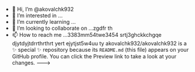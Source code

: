 - 👋 Hi, I’m @akovalchk932
- 👀 I’m interested in ...
- 🌱 I’m currently learning ...
- 💞️ I’m looking to collaborate on ...zgdfr th
- 📫 How to reach me ...3383mm54twe3454 srtj3ghckkchgqe djytdyjtdrrthrthrt
yert ejytjst5w4uu ty
akovalchk932/akovalchk932 is a ✨ special ✨ repository because its `README.md` (this file) appears on your GitHub profile.
You can click the Preview link to take a look at your changes.
--->
